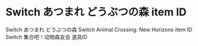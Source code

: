# Switch あつまれ どうぶつの森 item ID
Switch あつまれ どうぶつの森
Switch Animal Crossing: New Horizons item ID
Switch 集合吧！动物森友会 道具ID
